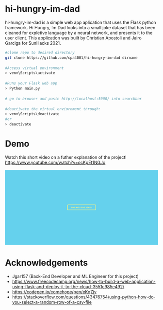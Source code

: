 # hi-hungry-im-dad
hi-hungry-im-dad is a simple web app aplication that uses the Flask python framework. Hi Hungry, Im Dad looks into a small joke dataset that has been cleaned for expletive language by a neural network, and presents it to the user client. This application was built by Christian Apostoli and Jairo Garciga for SunHacks 2021.

``` sh
#clone repo to desired directory
git clone https://github.com/cpa4001/hi-hungry-im-dad dirname

#Access virtual environment
> venv\Scripts\activate

#Runs your Flask web app
> Python main.py

# go to browser and paste http://localhost:5000/ into searchbar 

#deactivate the virtual enviornment through:
> venv\Scripts\deactivate
#or
> deactivate
```
# Demo
Watch this short video on a futher explanation of the project! https://www.youtube.com/watch?v=ocKpEt1NGJo <br>
<br>
![Sample Image](hihungryimdad.PNG)

# Acknowledgements
- Jgar157 (Back-End Developer and ML Engineer for this project)
- https://www.freecodecamp.org/news/how-to-build-a-web-application-using-flask-and-deploy-it-to-the-cloud-3551c985e492/
- https://codepen.io/comehope/pen/eKqZjy
- https://stackoverflow.com/questions/43476754/using-python-how-do-you-select-a-random-row-of-a-csv-file

